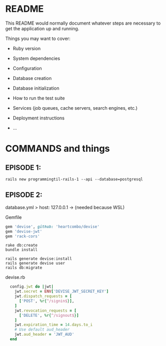 # README

This README would normally document whatever steps are necessary to get the
application up and running.

Things you may want to cover:

* Ruby version

* System dependencies

* Configuration

* Database creation

* Database initialization

* How to run the test suite

* Services (job queues, cache servers, search engines, etc.)

* Deployment instructions

* ...

# COMMANDS and things

## EPISODE 1:
```
rails new programmingtil-rails-1 --api --database=postgresql
```

## EPISODE 2:

  database.yml > host: 127.0.0.1 -> (needed because WSL)

Gemfile
```ruby
gem 'devise', github: 'heartcombo/devise'
gem 'devise-jwt'
gem 'rack-cors'
```

```
rake db:create
bundle install
```

```
rails generate devise:install
rails generate devise user
rails db:migrate
```

devise.rb
```ruby
  config.jwt do |jwt|
    jwt.secret = ENV['DEVISE_JWT_SECRET_KEY']
    jwt.dispatch_requests = [
      ['POST', %r{^/signin$}],
    ]
    jwt.revocation_requests = [
      ['DELETE', %r{^/signout$}]
    ]
    jwt.expiration_time = 14.days.to_i
    # Use default aud_header
    jwt.aud_header = 'JWT_AUD'
  end
```
